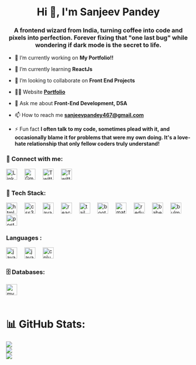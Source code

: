 <h1 align="center">Hi 👋, I'm Sanjeev Pandey</h1>
<h3 align="center">A frontend wizard from India, turning coffee into code and pixels into perfection. Forever fixing that "one last bug" while wondering if dark mode is the secret to life.</h3>

<!-- <p align="left"> <img src="https://komarev.com/ghpvc/?username=sanjeev467&label=Profile%20views&color=0e75b6&style=flat" alt="sanjeev467" /> </p> -->


- 🔭 I’m currently working on **My Portfolio!!**

- 🌱 I’m currently learning **ReactJs**

- 👯 I’m looking to collaborate on **Front End Projects**

- 👨‍💻 Website **<a href="https://sanjeevpandey.vercel.app/"> Portfolio</a>**

- 💬 Ask me about **Front-End Development, DSA**

- 📫 How to reach me **sanjeevpandey467@gmail.com**

- ⚡ Fun fact **I often talk to my code, sometimes plead with it, and occasionally blame it for problems that were my own doing. It's a love-hate relationship that only fellow coders truly understand!**

<h3 align="left">📲 Connect with me:</h3>
<div align="left">
<!--   <a href="https://www.linkedin.com/in/sanjeev-pandeyy/"><img alt="LinkedIn" src="https://img.shields.io/badge/linkedin-%230077B5.svg?style=for-the-badge&logo=linkedin&logoColor=white"/></a>
  <a href="mailto:sanjeevpandey467@gmail.com"><img alt="Gmail" src="https://img.shields.io/badge/Gmail-D14836?style=for-the-badge&logo=gmail&logoColor=white"/></a>
   <a href="https://x.com/oyysanjeev"><img alt="Instagram" src="https://img.shields.io/badge/Instagram-E4405F?style=for-the-badge&logo=instagram&logoColor=white"/></a>
  <a href="https://t.me/oyysanjeev"><img alt="Telegram" src="https://img.shields.io/badge/Telegram-2CA5E0?style=for-the-badge&logo=telegram&logoColor=white" /></a>
  <a href="https://peerlist.io/sanjeevpandey"><img alt="Telegram" src="https://github-readme-badge.peerlist.io/api/sanjeev" /></a> -->
  
 <a href="https://www.linkedin.com/in/sanjeev-pandeyy/"><img src="https://cdn.jsdelivr.net/gh/devicons/devicon@latest/icons/linkedin/linkedin-original.svg" height="30" alt="Linkedin logo"/></a>
 <img width="12" />
 <a href="mailto:sanjeevpandey467@gmail.com"> <img src="https://github.com/user-attachments/assets/7b2699b9-efd3-409c-80fd-549f56874330" height="30" alt="Gmail logo"/></a>
  <img width="12" />
 <a href="https://x.com/oyysanjeev"> <img src="https://github.com/user-attachments/assets/79b5f738-760d-4010-8581-198be08b5153" height="30" alt="Twitter logo"/></a>
   <img width="12" />
 <a href="https://peerlist.io/sanjeevpandey">  <img src="https://logowik.com/content/uploads/images/peerlist11139.logowik.com.webp"  height="30" alt="Twitter logo"/></a>

</div>

<h3 align="left">🚀 Tech Stack:</h3>

<div align="left">
  <img src="https://cdn.jsdelivr.net/gh/devicons/devicon/icons/html5/html5-original.svg" height="30" alt="html5 logo"  />
  <img width="12" />
  <img src="https://cdn.jsdelivr.net/gh/devicons/devicon/icons/css3/css3-original.svg" height="30" alt="css3 logo"  />
  <img width="12" />
  <img src="https://cdn.jsdelivr.net/gh/devicons/devicon/icons/javascript/javascript-original.svg" height="30" alt="javascript logo"  />
  <img width="12" />
  <img src="https://cdn.jsdelivr.net/gh/devicons/devicon/icons/react/react-original.svg" height="30" alt="react logo"  />
  <img width="12" />
  <img src="https://cdn.jsdelivr.net/gh/devicons/devicon/icons/tailwindcss/tailwindcss-original-wordmark.svg" height="30" alt="tailwindcss logo"  />
  <img width="12" />
  <img src="https://cdn.jsdelivr.net/gh/devicons/devicon/icons/bootstrap/bootstrap-original.svg" height="30" alt="bootstrap logo"  />
  <img width="12" />
  <img src="https://cdn.jsdelivr.net/gh/devicons/devicon/icons/materialui/materialui-original.svg" height="30" alt="materialui logo"  />
  <img width="12" />
   <img src="https://cdn.jsdelivr.net/gh/devicons/devicon@latest/icons/redux/redux-original.svg"  height="30" alt="redux logo"  />
   <img width="12" />
  <img src="https://cdn.jsdelivr.net/gh/devicons/devicon/icons/babel/babel-original.svg" height="30" alt="babel logo"  />
  <img width="12" />
  <img src="https://cdn.jsdelivr.net/gh/devicons/devicon/icons/bulma/bulma-plain.svg" height="30" alt="bulma logo"  />
  <img width="12" />
  <img src="https://cdn.jsdelivr.net/gh/devicons/devicon@latest/icons/postman/postman-original.svg"  height="30" alt="postman logo" />
          
</div>

<!-- 2nd Icon Types
<div align="left">
<img alt="HTML5" src="https://img.shields.io/badge/html5-%23E34F26.svg?style=for-the-badge&logo=html5&logoColor=white"/>
<img alt="CSS3" src="https://img.shields.io/badge/css3-%231572B6.svg?style=for-the-badge&logo=css3&logoColor=white"/> 
<img alt="JavaScript" src="https://img.shields.io/badge/javascript-%23323330.svg?style=for-the-badge&logo=javascript&logoColor=%23F7DF1E"/> 
<img alt="TailwindCSS" src="https://img.shields.io/badge/Tailwind_CSS-38B2AC?style=for-the-badge&logo=tailwind-css&logoColor=white"/>
<img alt="Bootstrap" src="https://img.shields.io/badge/bootstrap-%23563D7C.svg?style=for-the-badge&logo=bootstrap&logoColor=white"/>
<br>
<img alt="React" src="https://img.shields.io/badge/react-%2320232a.svg?style=for-the-badge&logo=react&logoColor=%2361DAFB"/>
<img alt="mui" src="https://img.shields.io/badge/Material%20UI-007FFF?style=for-the-badge&logo=mui&logoColor=white"/>
<img alt="Static Badge" src="https://img.shields.io/badge/Babel-%23F9DC3E?style=for-the-badge&logo=babel&logoColor=black">
<img alt="Static Badge" src="https://img.shields.io/badge/Vite.js-%23646CFF?style=for-the-badge&logo=vite&logoColor=white">
<img alt="Static Badge" src="https://img.shields.io/badge/Bulma-%2300D1B2?style=for-the-badge&logo=bulma&logoColor=white">
<img alt="Static Badge" src="https://img.shields.io/badge/Postman-%23FF6C37?style=for-the-badge&logo=postman&logoColor=white">
</div>
-->

<h3 align="left">Languages :</h3>

<div align="left">
  <img src="https://cdn.jsdelivr.net/gh/devicons/devicon/icons/javascript/javascript-original.svg" height="30" alt="javascript logo"  />
  <img width="12" />
  <img src="https://cdn.jsdelivr.net/gh/devicons/devicon/icons/java/java-original.svg" height="30" alt="java logo"  />
  <img width="12" />
  <img src="https://cdn.jsdelivr.net/gh/devicons/devicon/icons/cplusplus/cplusplus-original.svg" height="30" alt="cplusplus logo"  />
</div>


<h3 align="left">🗄️ Databases:</h3>
<div align="left">
  <img src="https://cdn.jsdelivr.net/gh/devicons/devicon/icons/mysql/mysql-original.svg" height="30" alt="mysql logo"  />
  <img width="12" />

</div><br/>

# 📊 GitHub Stats:
![](https://github-readme-stats.vercel.app/api/top-langs/?username=sanjeev467&theme=dark&hide_border=false&include_all_commits=false&count_private=false&layout=compact)<br/>
![](https://github-readme-stats.vercel.app/api?username=sanjeev467&theme=dark&hide_border=false&include_all_commits=false&count_private=false)<br/>
![](https://github-readme-streak-stats.herokuapp.com/?user=sanjeev467&theme=dark&hide_border=false)<br/>


<!-- Proudly created with GPRM ( https://gprm.itsvg.in ) -->
